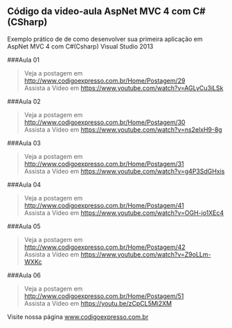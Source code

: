 ﻿Código da video-aula AspNet MVC 4 com C#(CSharp)
---
Exemplo prático de de como desenvolver sua primeira aplicação em AspNet MVC 4 com C#(Csharp) Visual Studio 2013


###Aula 01    
>Veja a postagem em http://www.codigoexpresso.com.br/Home/Postagem/29      
>Assista a Vídeo em https://www.youtube.com/watch?v=AGLyCu3iLSk      

###Aula 02     
>Veja a postagem em http://www.codigoexpresso.com.br/Home/Postagem/30      
>Assista a Vídeo em https://www.youtube.com/watch?v=ns2elxH9-8g        

###Aula 03     
>Veja a postagem em http://www.codigoexpresso.com.br/Home/Postagem/31      
>Assista a Vídeo em https://www.youtube.com/watch?v=g4P3SdGHxis   

###Aula 04 
>Veja a postagem em http://www.codigoexpresso.com.br/Home/Postagem/41      
>Assista a Vídeo em https://www.youtube.com/watch?v=OGH-jo1XEc4 

###Aula 05     
>Veja a postagem em http://www.codigoexpresso.com.br/Home/Postagem/42      
>Assista a Vídeo em https://www.youtube.com/watch?v=Z9oLLm-WXKc    

###Aula 06     
>Veja a postagem em http://www.codigoexpresso.com.br/Home/Postagem/51      
>Assista a Vídeo em https://youtu.be/zCpCL5Mi2XM

Visite nossa página www.codigoexpresso.com.br
